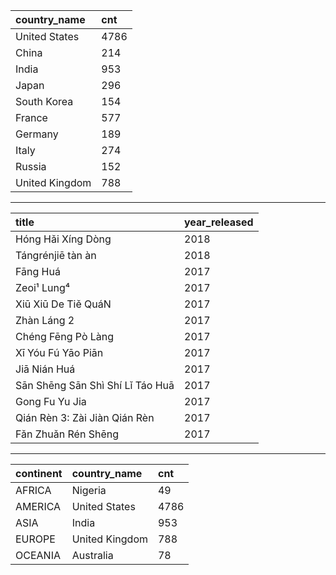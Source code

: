 
| country\_name | cnt |
| :--- | :--- |
| United States | 4786 |
| China | 214 |
| India | 953 |
| Japan | 296 |
| South Korea | 154 |
| France | 577 |
| Germany | 189 |
| Italy | 274 |
| Russia | 152 |
| United Kingdom | 788 |

------

| title                            | year\_released |
| :------------------------------- | :------------- |
| Hóng Hǎi Xíng Dòng               | 2018           |
| Tángrénjiē tàn àn                | 2018           |
| Fāng Huá                         | 2017           |
| Zeoi¹ Lung⁴                      | 2017           |
| Xiū Xiū De Tiě QuáN              | 2017           |
| Zhàn Láng 2                      | 2017           |
| Chéng Fēng Pò Làng               | 2017           |
| Xī Yóu Fú Yāo Piān               | 2017           |
| Jiā Nián Huá                     | 2017           |
| Sān Shēng Sān Shì Shí Lǐ Táo Huā | 2017           |
| Gong Fu Yu Jia                   | 2017           |
| Qián Rèn 3: Zài Jiàn Qián Rèn    | 2017           |
| Fǎn Zhuǎn Rén Shēng              | 2017           |

------

| continent | country\_name  | cnt  |
| :-------- | :------------- | :--- |
| AFRICA    | Nigeria        | 49   |
| AMERICA   | United States  | 4786 |
| ASIA      | India          | 953  |
| EUROPE    | United Kingdom | 788  |
| OCEANIA   | Australia      | 78   |